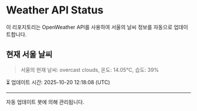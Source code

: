 
# Weather API Status

이 리포지토리는 OpenWeather API를 사용하여 서울의 날씨 정보를 자동으로 업데이트합니다.

## 현재 서울 날씨
> 서울의 현재 날씨: overcast clouds, 온도: 14.05°C, 습도: 39%

⏳ 업데이트 시간: 2025-10-20 12:18:08 (UTC)

---
자동 업데이트 봇에 의해 관리됩니다.
